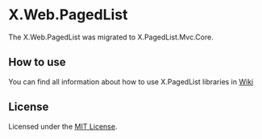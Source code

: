 # X.Web.PagedList

The X.Web.PagedList was migrated to X.PagedList.Mvc.Core.

## How to use
You can find all information about how to use X.PagedList libraries in [Wiki](https://github.com/dncuug/X.PagedList/wiki)

## License
Licensed under the [MIT License](https://github.com/dncuug/X.PagedList/blob/master/LICENSE).